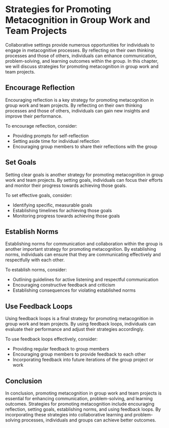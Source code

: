 Strategies for Promoting Metacognition in Group Work and Team Projects
================================================================================================================================

Collaborative settings provide numerous opportunities for individuals to engage in metacognitive processes. By reflecting on their own thinking processes and those of others, individuals can enhance communication, problem-solving, and learning outcomes within the group. In this chapter, we will discuss strategies for promoting metacognition in group work and team projects.

Encourage Reflection
--------------------

Encouraging reflection is a key strategy for promoting metacognition in group work and team projects. By reflecting on their own thinking processes and those of others, individuals can gain new insights and improve their performance.

To encourage reflection, consider:

* Providing prompts for self-reflection
* Setting aside time for individual reflection
* Encouraging group members to share their reflections with the group

Set Goals
---------

Setting clear goals is another strategy for promoting metacognition in group work and team projects. By setting goals, individuals can focus their efforts and monitor their progress towards achieving those goals.

To set effective goals, consider:

* Identifying specific, measurable goals
* Establishing timelines for achieving those goals
* Monitoring progress towards achieving those goals

Establish Norms
---------------

Establishing norms for communication and collaboration within the group is another important strategy for promoting metacognition. By establishing norms, individuals can ensure that they are communicating effectively and respectfully with each other.

To establish norms, consider:

* Outlining guidelines for active listening and respectful communication
* Encouraging constructive feedback and criticism
* Establishing consequences for violating established norms

Use Feedback Loops
------------------

Using feedback loops is a final strategy for promoting metacognition in group work and team projects. By using feedback loops, individuals can evaluate their performance and adjust their strategies accordingly.

To use feedback loops effectively, consider:

* Providing regular feedback to group members
* Encouraging group members to provide feedback to each other
* Incorporating feedback into future iterations of the group project or work

Conclusion
----------

In conclusion, promoting metacognition in group work and team projects is essential for enhancing communication, problem-solving, and learning outcomes. Strategies for promoting metacognition include encouraging reflection, setting goals, establishing norms, and using feedback loops. By incorporating these strategies into collaborative learning and problem-solving processes, individuals and groups can achieve better outcomes.
